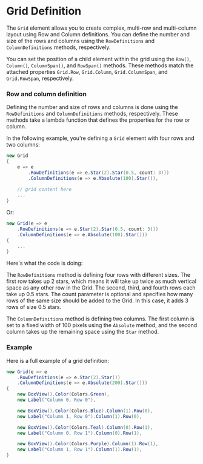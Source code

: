 # Grid Definition

The `Grid` element allows you to create complex, multi-row and multi-column layout using Row and Column definitions. You can define the number and size of the rows and columns using the `RowDefinitions` and `ColumnDefinitions` methods, respectively.

You can set the position of a child element within the grid using the `Row()`, `Column()`, `ColumnSpan()`, and `RowSpan()` methods. These methods match the attached properties `Grid.Row`, `Grid.Column`, `Grid.ColumnSpan`, and `Grid.RowSpan`, respectively.

### Row and column definition

Defining the number and size of rows and columns is done using the `RowDefinitions` and `ColumnDefinitions` methods, respectively. These methods take a lambda function that defines the properties for the row or column.

In the following example, you're defining a `Grid` element with four rows and two columns:

```cs
new Grid
{
    e => e
        .RowDefinitions(e => e.Star(2).Star(0.5, count: 3)))
        .ColumnDefinitions(e => e.Absolute(100).Star()),
    
    // grid content here
    ...
}
``` 

Or:

```cs
new Grid(e => e
    .RowDefinitions(e => e.Star(2).Star(0.5, count: 3)))
    .ColumnDefinitions(e => e.Absolute(100).Star()))
{
    ...
}
```

Here's what the code is doing:

The `RowDefinitions` method is defining four rows with different sizes. The first row takes up 2 stars, which means it will take up twice as much vertical space as any other row in the Grid. The second, third, and fourth rows each take up 0.5 stars. The count parameter is optional and specifies how many rows of the same size should be added to the Grid. In this case, it adds 3 rows of size 0.5 stars.

The `ColumnDefinitions` method is defining two columns. The first column is set to a fixed width of 100 pixels using the `Absolute` method, and the second column takes up the remaining space using the `Star` method.


### Example

Here is a full example of a grid definition:

```cs
new Grid(e => e
    .RowDefinitions(e => e.Star(2).Star())
    .ColumnDefinitions(e => e.Absolute(200).Star()))
{
    new BoxView().Color(Colors.Green),
    new Label("Column 0, Row 0"),

    new BoxView().Color(Colors.Blue).Column(1).Row(0),
    new Label("Column 1, Row 0").Column(1).Row(0),

    new BoxView().Color(Colors.Teal).Column(0).Row(1),
    new Label("Column 0, Row 1").Column(0).Row(1),

    new BoxView().Color(Colors.Purple).Column(1).Row(1),
    new Label("Column 1, Row 1").Column(1).Row(1),
}
```
